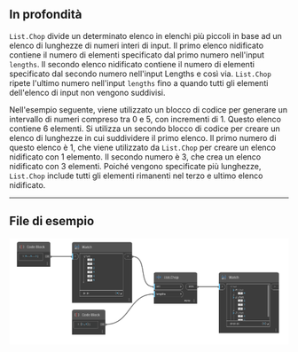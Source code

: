 ## In profondità
`List.Chop` divide un determinato elenco in elenchi più piccoli in base ad un elenco di lunghezze di numeri interi di input. Il primo elenco nidificato contiene il numero di elementi specificato dal primo numero nell'input `lengths`. Il secondo elenco nidificato contiene il numero di elementi specificato dal secondo numero nell'input Lengths e così via. `List.Chop` ripete l'ultimo numero nell'input `lengths` fino a quando tutti gli elementi dell'elenco di input non vengono suddivisi.

Nell'esempio seguente, viene utilizzato un blocco di codice per generare un intervallo di numeri compreso tra 0 e 5, con incrementi di 1. Questo elenco contiene 6 elementi. Si utilizza un secondo blocco di codice per creare un elenco di lunghezze in cui suddividere il primo elenco. Il primo numero di questo elenco è 1, che viene utilizzato da `List.Chop` per creare un elenco nidificato con 1 elemento. Il secondo numero è 3, che crea un elenco nidificato con 3 elementi. Poiché vengono specificate più lunghezze, `List.Chop` include tutti gli elementi rimanenti nel terzo e ultimo elenco nidificato.
___
## File di esempio

![List.Chop](./DSCore.List.Chop_img.jpg)
